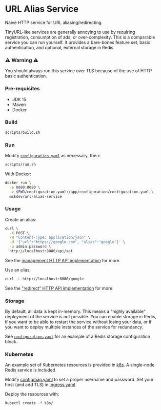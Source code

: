 # URL Alias Service

Naive HTTP service for URL aliasing/redirecting.

TinyURL-like services are generally annoying to use by requiring registration, consumption of ads, or over-complexity. This is a comparable service you can run yourself. It provides a bare-bones feature set, basic authentication, and optional, external storage in Redis.

### :warning: **Warning** :warning:

You should always run this service over TLS because of the use of HTTP basic authentication.

### Pre-requisites

- JDK 15
- Maven
- Docker

### Build

```sh
scripts/build.sh
```

### Run

Modify [`configuration.yaml`](configuration.yaml) as necessary, then:

```sh
scripts/run.sh
```

With Docker:
```sh
docker run \
  -p 8080:8080 \
  -v $PWD/configuration.yaml:/app/configuration/configuration.yaml \
  mckdev/url-alias-service
```

### Usage

Create an alias:
```sh
curl \
  -X POST \
  -H "Content-Type: application/json" \
  -d '{"url":"https://google.com", "alias":"google"}' \
  -u admin:password \
  http://localhost:8080/api/set
```
See the [management HTTP API implementation](src/main/java/mck/service/urlalias/resources/UrlAliasServiceApiResource.java) for more.

Use an alias:
```sh
curl -L http://localhost:8080/google
```
See the ["redirect" HTTP API implementation](src/main/java/mck/service/urlalias/resources/UrlAliasServiceRedirectResource.java) for more.

### Storage

By default, all data is kept in-memory. This means a "highly available" deployment of the service is not possible.
You can enable storage in Redis, if you want to be able to restart the service without losing your data, or if you want to deploy multiple instances of the service for redundancy.

See [`configuration.yaml`](configuration.yaml) for an example of a Redis storage configuration block.

### Kubernetes

An example set of Kubernetes resources is provided in [k8s](k8s/). A single-node Redis service is included.

Modify [configmap.yaml](k8s/configmap.yaml) to set a proper username and password. Set your host (and add TLS) in [ingress.yaml](k8s/ingress.yaml).

Deploy the resources with:
```sh
kubectl create -f k8s/
```
